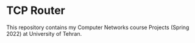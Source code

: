 # TCP Router

This repository contains my Computer Networks course Projects (Spring 2022) at University of Tehran.
